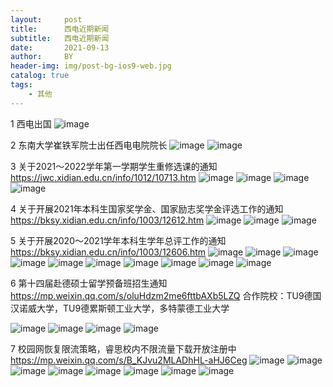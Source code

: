 ```yaml
---
layout:     post
title:      西电近期新闻
subtitle:   西电近期新闻
date:       2021-09-13
author:     BY
header-img: img/post-bg-ios9-web.jpg
catalog: true
tags:
    - 其他 
---
```

1 西电出国 
![image](https://user-images.githubusercontent.com/24884878/133114587-70fdedd5-5ebf-45bc-9e6a-323e90b94880.png)

2 
东南大学崔铁军院士出任西电电院院长
![image](https://user-images.githubusercontent.com/24884878/133114741-a5d89404-1470-4623-9352-776c603bf38e.png)
![image](https://user-images.githubusercontent.com/24884878/133114816-9ac88ba7-5d09-479c-8d29-86d236ec23fa.png)

3 关于2021～2022学年第一学期学生重修选课的通知
https://jwc.xidian.edu.cn/info/1012/10713.htm
![image](https://user-images.githubusercontent.com/24884878/133114946-4aa85f96-94be-4b4b-80a4-4a3f6422d1a4.png)
![image](https://user-images.githubusercontent.com/24884878/133114977-cc8d4eae-1cd0-494a-9d97-74b20a8d7060.png)
![image](https://user-images.githubusercontent.com/24884878/133115007-937f8728-e9af-4f97-be13-db502cdb621b.png)
![image](https://user-images.githubusercontent.com/24884878/133115025-20a64b21-0297-4fd7-9944-14fdc426665f.png)

4 关于开展2021年本科生国家奖学金、国家励志奖学金评选工作的通知
https://bksy.xidian.edu.cn/info/1003/12612.htm
![image](https://user-images.githubusercontent.com/24884878/133115082-00f42268-304c-4163-a580-20e21b2c9ee4.png)
![image](https://user-images.githubusercontent.com/24884878/133115113-0eb05982-dbe2-43ca-95d7-4fc4256e25a6.png)
![image](https://user-images.githubusercontent.com/24884878/133115135-5a219271-5a8d-4ba4-9a9f-6768c09cee1b.png)

5 关于开展2020～2021学年本科生学年总评工作的通知
https://bksy.xidian.edu.cn/info/1003/12606.htm
![image](https://user-images.githubusercontent.com/24884878/133115219-3df216ea-7625-4fd1-80e1-af5ebb207c11.png)
![image](https://user-images.githubusercontent.com/24884878/133115256-2bb4df7f-ab1a-454f-b6f8-0f2f3578fe8c.png)
![image](https://user-images.githubusercontent.com/24884878/133115287-c767d85c-4ab6-4843-a73f-26e6e7a761bd.png)
![image](https://user-images.githubusercontent.com/24884878/133115314-5f575d92-56d9-44a3-a5c3-b213e65c22a1.png)
![image](https://user-images.githubusercontent.com/24884878/133115340-5598d27b-97ed-41d5-af03-35ceee655fbd.png)
![image](https://user-images.githubusercontent.com/24884878/133115366-f6245632-8db6-43ff-b49d-b65d970b7850.png)
![image](https://user-images.githubusercontent.com/24884878/133115394-105306cf-77e3-4f8c-82b7-18e6fd99825e.png)
![image](https://user-images.githubusercontent.com/24884878/133115416-cc353178-3896-4a53-a0a9-ba0a4d103357.png)
![image](https://user-images.githubusercontent.com/24884878/133115449-bd93c6e7-d960-4dca-9e64-a65740267a9a.png)
![image](https://user-images.githubusercontent.com/24884878/133115476-1ebc0bf9-ccc8-48f1-a9fb-d272178f8c65.png)

6 第十四届赴德硕士留学预备班招生通知
https://mp.weixin.qq.com/s/oluHdzm2me6fttbAXb5LZQ
合作院校：TU9德国汉诺威大学，TU9德累斯顿工业大学，多特蒙德工业大学 

![image](https://user-images.githubusercontent.com/24884878/133115684-a98e43ba-1f7e-4b02-a577-b2e12f212122.png)
![image](https://user-images.githubusercontent.com/24884878/133115708-4f5481dd-4173-44a6-b95e-7dcaefa5b462.png)
![image](https://user-images.githubusercontent.com/24884878/133115764-8e3d9917-bdfe-42dc-9822-9ccb4e45047e.png)
![image](https://user-images.githubusercontent.com/24884878/133115793-226cbe29-96f6-4ac7-8bbf-9dafb74d1b96.png)

7 校园网恢复限流策略，睿思校内不限流量下载开放注册中
https://mp.weixin.qq.com/s/B_KJvu2MLADhHL-aHJ6Ceg
![image](https://user-images.githubusercontent.com/24884878/133116165-877de938-9b0e-47ec-8a4e-03bc4f0377c2.png)
![image](https://user-images.githubusercontent.com/24884878/133116196-c79f433f-af8e-4712-a3a2-27c1479fbe41.png)
![image](https://user-images.githubusercontent.com/24884878/133116231-cbf387c3-d60c-4149-8cd1-77253e1ab6f7.png)
![image](https://user-images.githubusercontent.com/24884878/133116275-d32d69fe-f491-4400-9418-81f03ef60c73.png)
![image](https://user-images.githubusercontent.com/24884878/133116306-5ab83c56-2bba-497b-8b5d-5f629482ead4.png)
![image](https://user-images.githubusercontent.com/24884878/133116340-9a4bb74e-f85a-41fc-b65b-47ece30f00fe.png)
![image](https://user-images.githubusercontent.com/24884878/133116375-966f6b07-08ab-4eea-b6de-0d6d6ab43f2a.png)
![image](https://user-images.githubusercontent.com/24884878/133116416-1f36a0da-7f5a-4047-85e3-baaf9f45448f.png)



